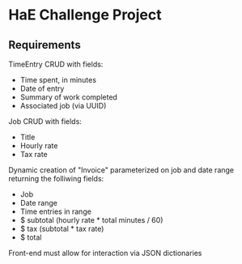 # HaE Challenge Project

## Requirements

TimeEntry CRUD with fields:

* Time spent, in minutes
* Date of entry
* Summary of work completed
* Associated job (via UUID)

Job CRUD with fields:

* Title
* Hourly rate
* Tax rate

Dynamic creation of "Invoice" parameterized on job and date range returning the folliwing fields:

* Job
* Date range
* Time entries in range
* $ subtotal (hourly rate * total minutes / 60)
* $ tax (subtotal * tax rate)
* $ total

Front-end must allow for interaction via JSON dictionaries
